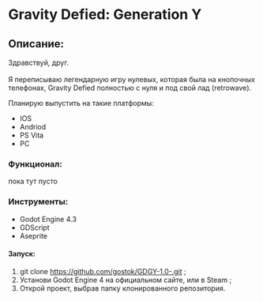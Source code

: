 # Gravity Defied: Generation Y

## Описание:

Здравствуй, друг. <br><br>
Я переписываю легендарную игру нулевых, которая была на кнопочных телефонах, Gravity Defied полностью с нуля и под свой лад (retrowave).

Планирую выпустить на такие платформы:
- IOS
- Andriod
- PS Vita
- PC

### Функционал:
 пока тут пусто

### Инструменты:
- Godot Engine 4.3
- GDScript
- Aseprite

#### Запуск:

1) git clone https://github.com/gostok/GDGY-1.0-.git ;
2) Установи  Godot Engine 4 на официальном сайте, или в Steam ;
3) Открой проект, выбрав папку клонированного репозитория.
